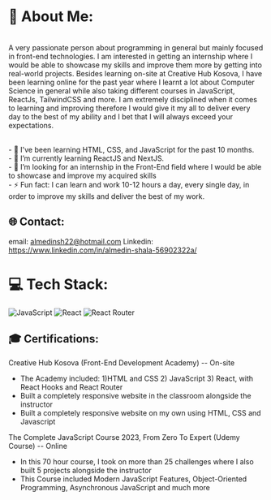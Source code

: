 # 💫 About Me:
<br>A very passionate person about programming in general but mainly focused in front-end technologies. I am interested in getting an internship where I would be able to showcase my skills and improve them more by getting into real-world projects. 
Besides learning on-site at Creative Hub Kosova, I have been learning online for the past year where I learnt a lot about Computer Science in general while also taking different courses in JavaScript, ReactJs, TailwindCSS and more. 
I am extremely disciplined when it comes to learning and improving therefore I would give it my all to deliver every day to the best of my ability and I bet that I will always exceed your expectations.<br>

<br>- 🔭 I've been learning HTML, CSS, and JavaScript for the past 10 months.<br>- 🌱 I’m currently learning ReactJS and NextJS.<br>- 🏢 I’m looking for an internship in the Front-End field where I would be able to showcase and improve my acquired skills<br>- ⚡ Fun fact: I can learn and work 10-12 hours a day, every single day, in order to improve my skills and deliver the best of my work.


## 🌐 Contact:
email: almedinsh22@hotmail.com
Linkedin: https://www.linkedin.com/in/almedin-shala-56902322a/

# 💻 Tech Stack:


 ![JavaScript](https://img.shields.io/badge/javascript-%23323330.svg?style=for-the-badge&logo=javascript&logoColor=%23F7DF1E)
 ![React](https://img.shields.io/badge/react-%2320232a.svg?style=for-the-badge&logo=react&logoColor=%2361DAFB) ![React Router](https://img.shields.io/badge/React_Router-CA4245?style=for-the-badge&logo=react-router&logoColor=white)
 
<h2>🎓 Certifications:</h2>

 Creative Hub Kosova (Front-End Development Academy) -- On-site 
 - The Academy included: 1)HTML and CSS 2) JavaScript 3) React, with React Hooks and React Router
 - Built a completely responsive website in the classroom alongside the instructor
 - Built a completely responsive website on my own using HTML, CSS and Javascript 



 The Complete JavaScript Course 2023, From Zero To Expert (Udemy Course)  -- Online
 - In this 70 hour course, I took on more than 25 challenges where I also built 5 projects alongside the instructor
 - This Course included Modern JavaScript Features, Object-Oriented Programming, Asynchronous JavaScript and much more

 


